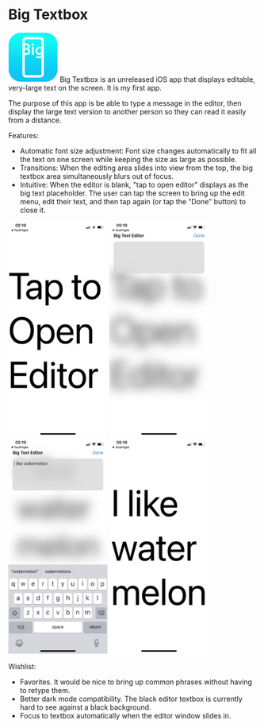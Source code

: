 # Big Textbox
<img src="rounded-corner-icon.png" width="100">
Big Textbox is an unreleased iOS app that displays editable, very-large text on the screen. It is my first app.

The purpose of this app is be able to type a message in the editor, then display the large text version to another person so they can read it easily from a distance.

Features:

- Automatic font size adjustment: Font size changes automatically to fit all the text on one screen while keeping the size as large as possible.
- Transitions: When the editing area slides into view from the top, the big textbox area simultaneously blurs out of focus.
- Intuitive: When the editor is blank, "tap to open editor" displays as the big text placeholder. The user can tap the screen to bring up the edit menu, edit their text, and then tap again (or tap the "Done" button) to close it.

<img src="1.jpeg" width="200"> <img src="2.jpeg" width="200"> <img src="3.jpeg" width="200"> <img src="4.jpeg" width="200">

Wishlist:

- Favorites. It would be nice to bring up common phrases without having to retype them.
- Better dark mode compatibility. The black editor textbox is currently hard to see against a black background.
- Focus to textbox automatically when the editor window slides in.

